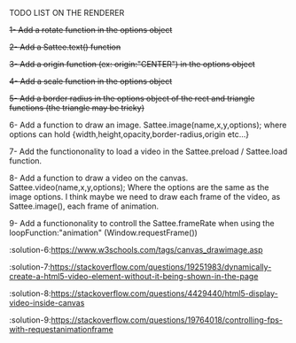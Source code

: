 TODO LIST ON THE RENDERER

~~1- Add a rotate function in the options object~~

~~2- Add a Sattee.text() function~~

~~3- Add a origin function (ex: origin:"CENTER") in the options object~~

~~4- Add a scale function in the options object~~

~~5- Add a border radius in the options object of the rect and triangle functions (the triangle may be tricky)~~

6- Add a function to draw an image. Sattee.image(name,x,y,options); where options can hold {width,height,opacity,border-radius,origin etc...}

7- Add the functiononality to load a video in the Sattee.preload / Sattee.load function.

8- Add a function to draw a video on the canvas. Sattee.video(name,x,y,options); Where the options are the same as the image options. I think maybe we need to draw each frame of the video, as Sattee.image(), each frame of animation.

9- Add a functiononality to controll the Sattee.frameRate when using the loopFunction:"animation" (Window.requestFrame())

:solution-6:https://www.w3schools.com/tags/canvas_drawimage.asp

:solution-7:https://stackoverflow.com/questions/19251983/dynamically-create-a-html5-video-element-without-it-being-shown-in-the-page

:solution-8:https://stackoverflow.com/questions/4429440/html5-display-video-inside-canvas

:solution-9:https://stackoverflow.com/questions/19764018/controlling-fps-with-requestanimationframe
